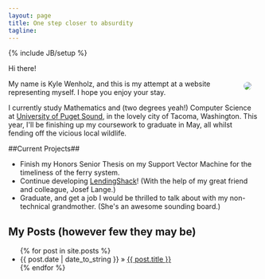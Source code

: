 ```yaml
---
layout: page
title: One step closer to absurdity
tagline: 
---
```

{% include JB/setup %}

Hi there! 

<div style="padding-left:19px;padding-right:10px;float:right;">
    <img src="http://gravatar.com/avatar/5983deba7674b6474166b1eff13f58bc.jpg?s=250"
        style="padding:5px;-moz-border-radius:11px;border-radius:11px;-webkit-border-radius:13px;">
</div>

My name is Kyle Wenholz, and this is my attempt at a website representing 
myself.  I hope you enjoy your stay.

I currently study Mathematics and (two degrees yeah!) Computer Science at 
[University of Puget Sound](http://pugetsound.edu), in the lovely city of Tacoma, 
Washington.  This year, I'll be finishing up my coursework to graduate in 
May, all whilst fending off the vicious local wildlife.

##Current Projects##
* Finish my Honors Senior Thesis on my Support Vector Machine for the timeliness of the ferry system.
* Continue developing [LendingShack](http://www.lendingshack.com)! (With the
help of my great friend and colleague, Josef Lange.)
* Graduate, and get a job I would be thrilled to talk about with my non-technical
grandmother.  (She's an awesome sounding board.)
 
## My Posts (however few they may be) ##

<ul class="posts">
  {% for post in site.posts %}
    <li><span>{{ post.date | date_to_string }}</span> &raquo; <a href="{{ BASE_PATH }}{{ post.url }}">{{ post.title }}</a></li>
  {% endfor %}
</ul>

